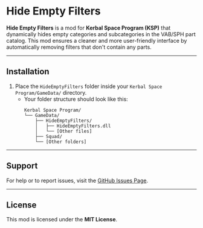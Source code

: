 # **Hide Empty Filters**

**Hide Empty Filters** is a mod for **Kerbal Space Program (KSP)** that dynamically hides empty categories and subcategories in the VAB/SPH part catalog. This mod ensures a cleaner and more user-friendly interface by automatically removing filters that don't contain any parts.

---

## **Installation**
1. Place the `HideEmptyFilters` folder inside your `Kerbal Space Program/GameData/` directory.
   - Your folder structure should look like this:
     ```
     Kerbal Space Program/
     └── GameData/
         ├── HideEmptyFilters/
         │   ├── HideEmptyFilters.dll
         │   └── [Other files]
         ├── Squad/
         └── [Other folders]
     ```

---

## **Support**
For help or to report issues, visit the [GitHub Issues Page](https://github.com/AlexSkylark/HideEmptyFilters/issues).

---

## **License**
This mod is licensed under the **MIT License**.
